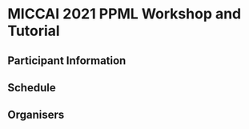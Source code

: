 # MICCAI 2021 PPML Workshop and Tutorial


## Participant Information



## Schedule


## Organisers
